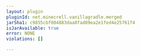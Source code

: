 ```yaml
---
layout: plugin
pluginId: net.minecrell.vanillagradle.merged
jarSha1: c9855cbf004883daa8fad89ea2e1fed4e25761f4
isJarAvailable: true
error: NONE
violations: []

---
```

